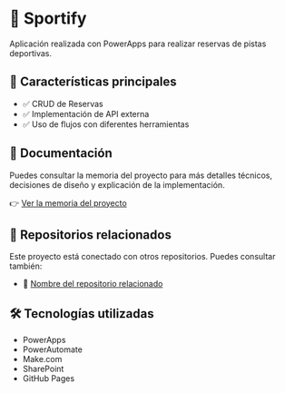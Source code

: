 # 📘 Sportify

Aplicación realizada con PowerApps para realizar reservas de pistas deportivas.

## 🚀 Características principales

- ✅ CRUD de Reservas
- ✅ Implementación de API externa
- ✅ Uso de flujos con diferentes herramientas

## 📄 Documentación

Puedes consultar la memoria del proyecto para más detalles técnicos, decisiones de diseño y explicación de la implementación.

👉 [Ver la memoria del proyecto](./ruta/a/la/memoria.pdf)

## 🔗 Repositorios relacionados

Este proyecto está conectado con otros repositorios. Puedes consultar también:

- 🧩 [Nombre del repositorio relacionado](https://github.com/usuario/repositorio-relacionado)

## 🛠️ Tecnologías utilizadas

- PowerApps
- PowerAutomate
- Make.com
- SharePoint
- GitHub Pages
